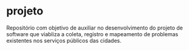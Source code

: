 # projeto
Repositório com objetivo de auxiliar no desenvolvimento do projeto de software que viabliza a coleta, registro e mapeamento de problemas existentes nos serviços públicos das cidades. 
